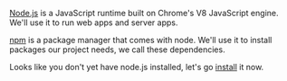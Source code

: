 [Node.js][2] is a JavaScript runtime built on Chrome's V8 JavaScript engine.
We'll use it to run web apps and server apps.

[npm][1] is a package manager that comes with node.
We'll use it to install packages our project needs, we call these dependencies.

Looks like you don't yet have node.js installed, let's go [install][2] it now.

[1]: http://npmjs.com
[2]: http://nodejs.org
[3]: https://en.wikipedia.org/wiki/Command-line_interface
